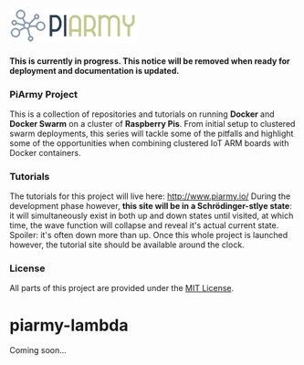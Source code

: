 ![alt text](https://raw.githubusercontent.com/piarmy/piarmy.github.io/master/img/PiArmyLogo.png "PiArmy")

#### This is currently in progress. This notice will be removed when ready for deployment and documentation is updated.

### PiArmy Project

This is a collection of repositories and tutorials on running **Docker** and **Docker Swarm** on a cluster of **Raspberry Pis**. From initial setup to clustered swarm deployments, this series will tackle some of the pitfalls and highlight some of the opportunities when combining clustered IoT ARM boards with Docker containers.

### Tutorials

The tutorials for this project will live here: http://www.piarmy.io/ During the development phase however, **this site will be in a Schrödinger-stlye state**: it will simultaneously exist in both up and down states until visited, at which time, the wave function will collapse and reveal it's actual current state. Spoiler: it's often down more than up. Once this whole project is launched however, the tutorial site should be available around the clock.

### License

All parts of this project are provided under the [MIT License](../master/LICENSE.md).

# piarmy-lambda

Coming soon...